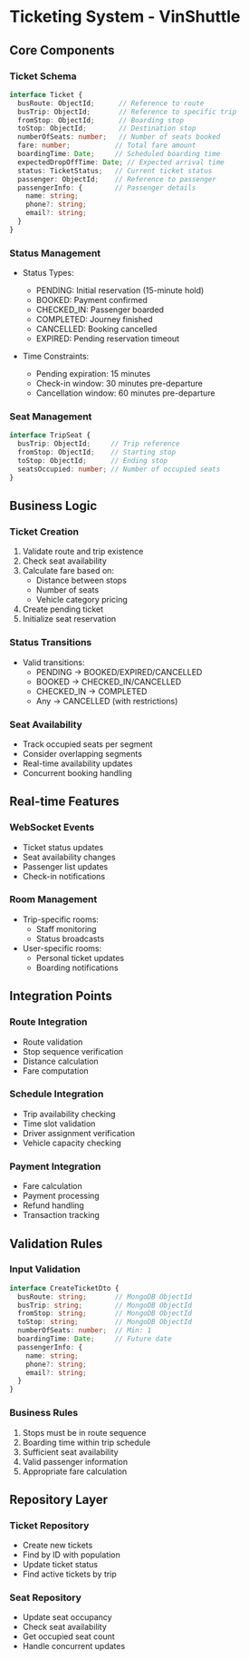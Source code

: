 # Ticketing System - VinShuttle

## Core Components

### Ticket Schema
```typescript
interface Ticket {
  busRoute: ObjectId;      // Reference to route
  busTrip: ObjectId;       // Reference to specific trip
  fromStop: ObjectId;      // Boarding stop
  toStop: ObjectId;        // Destination stop
  numberOfSeats: number;   // Number of seats booked
  fare: number;           // Total fare amount
  boardingTime: Date;     // Scheduled boarding time
  expectedDropOffTime: Date; // Expected arrival time
  status: TicketStatus;   // Current ticket status
  passenger: ObjectId;    // Reference to passenger
  passengerInfo: {        // Passenger details
    name: string;
    phone?: string;
    email?: string;
  }
}
```

### Status Management
- Status Types:
  - PENDING: Initial reservation (15-minute hold)
  - BOOKED: Payment confirmed
  - CHECKED_IN: Passenger boarded
  - COMPLETED: Journey finished
  - CANCELLED: Booking cancelled
  - EXPIRED: Pending reservation timeout

- Time Constraints:
  - Pending expiration: 15 minutes
  - Check-in window: 30 minutes pre-departure
  - Cancellation window: 60 minutes pre-departure

### Seat Management
```typescript
interface TripSeat {
  busTrip: ObjectId;     // Trip reference
  fromStop: ObjectId;    // Starting stop
  toStop: ObjectId;      // Ending stop
  seatsOccupied: number; // Number of occupied seats
}
```

## Business Logic

### Ticket Creation
1. Validate route and trip existence
2. Check seat availability
3. Calculate fare based on:
   - Distance between stops
   - Number of seats
   - Vehicle category pricing
4. Create pending ticket
5. Initialize seat reservation

### Status Transitions
- Valid transitions:
  - PENDING → BOOKED/EXPIRED/CANCELLED
  - BOOKED → CHECKED_IN/CANCELLED
  - CHECKED_IN → COMPLETED
  - Any → CANCELLED (with restrictions)

### Seat Availability
- Track occupied seats per segment
- Consider overlapping segments
- Real-time availability updates
- Concurrent booking handling

## Real-time Features

### WebSocket Events
- Ticket status updates
- Seat availability changes
- Passenger list updates
- Check-in notifications

### Room Management
- Trip-specific rooms:
  - Staff monitoring
  - Status broadcasts
- User-specific rooms:
  - Personal ticket updates
  - Boarding notifications

## Integration Points

### Route Integration
- Route validation
- Stop sequence verification
- Distance calculation
- Fare computation

### Schedule Integration
- Trip availability checking
- Time slot validation
- Driver assignment verification
- Vehicle capacity checking

### Payment Integration
- Fare calculation
- Payment processing
- Refund handling
- Transaction tracking

## Validation Rules

### Input Validation
```typescript
interface CreateTicketDto {
  busRoute: string;       // MongoDB ObjectId
  busTrip: string;        // MongoDB ObjectId
  fromStop: string;       // MongoDB ObjectId
  toStop: string;         // MongoDB ObjectId
  numberOfSeats: number;  // Min: 1
  boardingTime: Date;     // Future date
  passengerInfo: {
    name: string;
    phone?: string;
    email?: string;
  }
}
```

### Business Rules
1. Stops must be in route sequence
2. Boarding time within trip schedule
3. Sufficient seat availability
4. Valid passenger information
5. Appropriate fare calculation

## Repository Layer

### Ticket Repository
- Create new tickets
- Find by ID with population
- Update ticket status
- Find active tickets by trip

### Seat Repository
- Update seat occupancy
- Check seat availability
- Get occupied seat count
- Handle concurrent updates